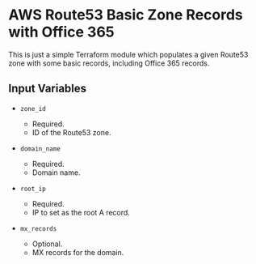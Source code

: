 # AWS Route53 Basic Zone Records with Office 365

This is just a simple Terraform module which populates a given Route53 zone with
some basic records, including Office 365 records.

## Input Variables

- `zone_id`
    - Required.
    - ID of the Route53 zone.

- `domain_name`
    - Required.
    - Domain name.

- `root_ip`
    - Required.
    - IP to set as the root A record.

- `mx_records`
    - Optional.
    - MX records for the domain.
